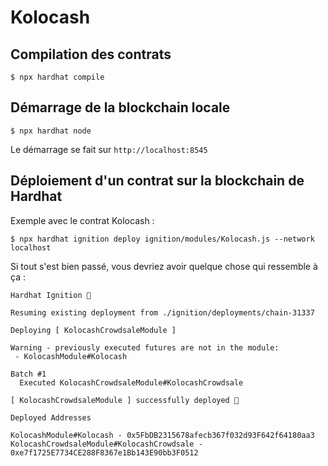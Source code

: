 # Kolocash

## Compilation des contrats

```shell
$ npx hardhat compile
```

## Démarrage de la blockchain locale

```shell
$ npx hardhat node
```

Le démarrage se fait sur `http://localhost:8545`

## Déploiement d'un contrat sur la blockchain de Hardhat

Exemple avec le contrat Kolocash :

```shell
$ npx hardhat ignition deploy ignition/modules/Kolocash.js --network localhost
```

Si tout s'est bien passé, vous devriez avoir quelque chose qui ressemble à ça :

```shell
Hardhat Ignition 🚀

Resuming existing deployment from ./ignition/deployments/chain-31337

Deploying [ KolocashCrowdsaleModule ]

Warning - previously executed futures are not in the module:
 - KolocashModule#Kolocash

Batch #1
  Executed KolocashCrowdsaleModule#KolocashCrowdsale

[ KolocashCrowdsaleModule ] successfully deployed 🚀

Deployed Addresses

KolocashModule#Kolocash - 0x5FbDB2315678afecb367f032d93F642f64180aa3
KolocashCrowdsaleModule#KolocashCrowdsale - 0xe7f1725E7734CE288F8367e1Bb143E90bb3F0512
```
